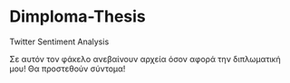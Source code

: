 # Dimploma-Thesis
Twitter Sentiment Analysis

Σε αυτόν τον φάκελο ανεβαίνουν αρχεία όσον αφορά την διπλωματική μου! Θα προστεθούν σύντομα!
